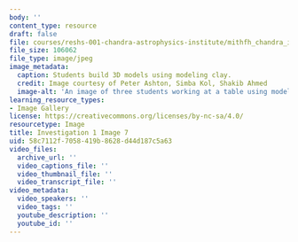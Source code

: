 ```yaml
---
body: ''
content_type: resource
draft: false
file: courses/reshs-001-chandra-astrophysics-institute/mithfh_chandra_inv1_cl_md3.jpg
file_size: 106062
file_type: image/jpeg
image_metadata:
  caption: Students build 3D models using modeling clay.
  credit: Image courtesy of Peter Ashton, Simba Kol, Shakib Ahmed
  image-alt: 'An image of three students working at a table using modeling clay. '
learning_resource_types:
- Image Gallery
license: https://creativecommons.org/licenses/by-nc-sa/4.0/
resourcetype: Image
title: Investigation 1 Image 7
uid: 58c7112f-7058-419b-8628-d44d187c5a63
video_files:
  archive_url: ''
  video_captions_file: ''
  video_thumbnail_file: ''
  video_transcript_file: ''
video_metadata:
  video_speakers: ''
  video_tags: ''
  youtube_description: ''
  youtube_id: ''
---
```

